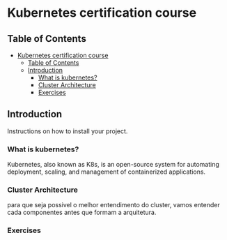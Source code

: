 # Kubernetes certification course

## Table of Contents
- [Kubernetes certification course](#kubernetes-certification-course)
  - [Table of Contents](#table-of-contents)
  - [Introduction](#introduction)
    - [What is kubernetes?](#what-is-kubernetes)
    - [Cluster Architecture](#cluster-architecture)
    - [Exercises](#exercises)

## Introduction
Instructions on how to install your project.

### What is kubernetes?
Kubernetes, also known as K8s, is an open-source system for automating deployment, scaling, and management of containerized applications.

### Cluster Architecture
para que seja possivel o melhor entendimento do cluster, vamos entender cada componentes antes que formam a arquitetura.



### Exercises